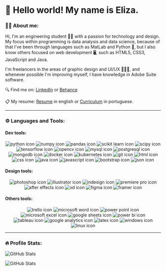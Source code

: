 <!--
**wollieliza/wollieliza** is a ✨ _special_ ✨ repository because its `README.md` (this file) appears on your GitHub profile.
-->

# 👋 Hello world! My name is Eliza.

### 👩‍💻 About me:

Hi, I'm an engineering student 👩‍🔧 with a passion for technology and design. My focus within programming is data analysis and data science, because of that I've been through languages such as MatLab and Python 🐍, but I also know others focused on web development 🖥️, such as HTML5, CSS3, JavaScript and Java.

I'm freelancers in the areas of graphic design and UI/UX 👩🏻‍🎨, and whenever possible I'm improving myself, I have knowledge in Adobe Suite software.


🔍 Find me on: [LinkedIn](https://www.linkedin.com/in/elizawollinger/) or [Behance](https://www.behance.net/elizawollinger)

📋 My resume: [Resume](https://drive.google.com/file/d/13tdTVR49mQZyjU6VLZLhiPfNw5jtHwgm/view?usp=sharing) in english or [Curriculum](https://drive.google.com/file/d/12TPiPGFBPSgeGHpuMyyyGs4NZyOLAXwR/view?usp=sharing) in portuguese.

---

### ⚙️ Languages and Tools:

#### Dev tools:

<div align="center" id="badges"> 
  <img id="python" src="https://img.shields.io/badge/Python-FFD43B?style=for-the-badge&logo=python&logoColor=darkgreen" alt="python icon"/>
  <img id="numpy" src="https://img.shields.io/badge/Numpy-777BB4?style=for-the-badge&logo=numpy&logoColor=white" alt="numpy icon"/>
  <img id="pandas" src="https://img.shields.io/badge/Pandas-2C2D72?style=for-the-badge&logo=pandas&logoColor=white" alt="pandas icon"/>
  <img id="scikit-learn" src="https://img.shields.io/badge/scikit_learn-F7931E?style=for-the-badge&logo=scikit-learn&logoColor=white" alt="scikit learn icon"/>
  <img id="scipy" src="https://img.shields.io/badge/SciPy-654FF0?style=for-the-badge&logo=SciPy&logoColor=white" alt="scipy icon"/>
  <img id="tensorflow" src="https://img.shields.io/badge/TensorFlow-FF6F00?style=for-the-badge&logo=TensorFlow&logoColor=white" alt="tensorflow icon"/>
  <img id="opencv" src="https://img.shields.io/badge/OpenCV-27338e?style=for-the-badge&logo=OpenCV&logoColor=white" alt="opencv icon"/>
  <img id="mysql" src="https://img.shields.io/badge/MySQL-005C84?style=for-the-badge&logo=mysql&logoColor=white" alt="mysql icon"/>
  <img id="postgresql" src="https://img.shields.io/badge/PostgreSQL-316192?style=for-the-badge&logo=postgresql&logoColor=white" alt="postgresql icon"/>
  <img id="mongodb" src="https://img.shields.io/badge/MongoDB-4EA94B?style=for-the-badge&logo=mongodb&logoColor=white" alt="mongodb icon"/>
  <img id="docker" src="https://img.shields.io/badge/Docker-2CA5E0?style=for-the-badge&logo=docker&logoColor=white" alt="docker icon"/>
  <img id="kubernetes" src="https://img.shields.io/badge/kubernetes-326ce5.svg?&style=for-the-badge&logo=kubernetes&logoColor=white" alt="kubernetes icon"/>
  <img id="git" src="https://img.shields.io/badge/GIT-E44C30?style=for-the-badge&logo=git&logoColor=white" alt="git icon"/>
  <img id="html" src="https://img.shields.io/badge/HTML5-E34F26?style=for-the-badge&logo=html5&logoColor=white" alt="html icon"/>
  <img id="css" src="https://img.shields.io/badge/CSS3-1572B6?style=for-the-badge&logo=css3&logoColor=white" alt="css icon"/>
  <img id="java" src="https://img.shields.io/badge/Java-ED8B00?style=for-the-badge&logo=java&logoColor=white" alt="java icon"/>
  <img id="javascript" src="https://img.shields.io/badge/JavaScript-323330?style=for-the-badge&logo=javascript&logoColor=F7DF1E" alt="javascript icon"/>
  <img id="bootstrap" src="https://img.shields.io/badge/Bootstrap-563D7C?style=for-the-badge&logo=bootstrap&logoColor=white" alt="bootstrap icon"/>
  <img id="json" src="https://img.shields.io/badge/json-5E5C5C?style=for-the-badge&logo=json&logoColor=white" alt="json icon"/>
</div>


#### Design tools:

<div align="center" id="badges"> 
  <img id="photoshop" src="https://img.shields.io/badge/Adobe%20Photoshop-31A8FF?style=for-the-badge&logo=Adobe%20Photoshop&logoColor=black" alt="photoshop icon"/>
  <img id="illustrator" src="https://img.shields.io/badge/Adobe%20Illustrator-FF9A00?style=for-the-badge&logo=adobe%20illustrator&logoColor=white" alt="illustrator icon"/>
  <img id="indesign" src="https://img.shields.io/badge/Adobe%20InDesign-FF3366?style=for-the-badge&logo=Adobe%20InDesign&logoColor=white" alt="indesign icon"/>
  <img id="premiere-pro" src="https://img.shields.io/badge/Adobe%20Premiere%20Pro-9999FF?style=for-the-badge&logo=Adobe%20Premiere%20Pro&logoColor=white" alt="premiere pro icon"/>
  <img id="after-effects" src="https://img.shields.io/badge/Adobe%20after%20affects-CF96FD?style=for-the-badge&logo=Adobe%20after%20effects&logoColor=393665" alt="after effects icon"/>
  <img id="xd" src="https://img.shields.io/badge/Adobe%20XD-470137?style=for-the-badge&logo=Adobe%20XD&logoColor=#FF61F6" alt="xd icon"/>
  <img id="figma" src="https://img.shields.io/badge/Figma-F24E1E?style=for-the-badge&logo=figma&logoColor=white" alt="figma icon"/>
  <img id="framer" src="https://img.shields.io/badge/Framer-black?style=for-the-badge&logo=framer&logoColor=blue" alt="framer icon"/>
</div>


#### Others tools:

<div align="center" id="badges"> 
  <img id="trello" src="https://img.shields.io/badge/Trello-0052CC?style=for-the-badge&logo=trello&logoColor=white" alt="trello icon"/>
  <img id="word" src="https://img.shields.io/badge/Microsoft_Word-2B579A?style=for-the-badge&logo=microsoft-word&logoColor=white" alt="microsoft word icon"/>
  <img id="power-point" src="https://img.shields.io/badge/Microsoft_PowerPoint-B7472A?style=for-the-badge&logo=microsoft-powerpoint&logoColor=white" alt="power point icon"/>
  <img id="excel" src="https://img.shields.io/badge/Microsoft_Excel-217346?style=for-the-badge&logo=microsoft-excel&logoColor=white" alt="microsoft excel icon"/>
  <img id="sheets" src="https://img.shields.io/badge/Google%20Sheets-34A853?style=for-the-badge&logo=google-sheets&logoColor=white" alt="google sheets icon"/>
  <img id="power-bi" src="https://img.shields.io/badge/PowerBI-F2C811?style=for-the-badge&logo=Power%20BI&logoColor=white" alt="power bi icon"/>
  <img id="tableau" src="https://img.shields.io/badge/Tableau-E97627?style=for-the-badge&logo=Tableau&logoColor=white" alt="tableau icon"/>
  <img id="analytics" src="https://img.shields.io/badge/Google%20Analytics-E37400?style=for-the-badge&logo=google%20analytics&logoColor=white" alt="google analytics icon"/>
  <img id="latex" src="https://img.shields.io/badge/LaTeX-47A141?style=for-the-badge&logo=LaTeX&logoColor=white" alt="latex icon"/>
  <img id="windows" src="https://img.shields.io/badge/Windows-0078D6?style=for-the-badge&logo=windows&logoColor=white" alt="windows icon"/>
  <img id="linux" src="https://img.shields.io/badge/Linux-FCC624?style=for-the-badge&logo=linux&logoColor=black" alt="linux icon"/>
</div>

---

### 🔥 Profile Stats:

![GitHub Stats](https://github-readme-stats.vercel.app/api?username=wollieliza&show_icons=true&theme=graywhite)

![GitHub Stats](https://github-readme-streak-stats.herokuapp.com/?user=wollieliza&theme=graywhite)

